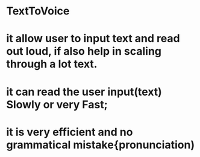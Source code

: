 # TextToVoice

# it allow user to input text and read out loud, if also help in scaling through a lot text.

# it can read the user input(text) Slowly or very Fast;

# it is very efficient and no grammatical mistake{pronunciation)
